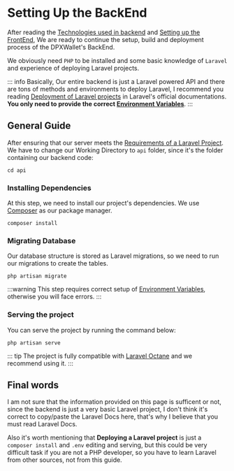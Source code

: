 # Setting Up the BackEnd

After reading the [Technologies used in backend](/technologies-used#backend) and [Setting up the FrontEnd](/setting-up-frontend), We are ready to continue the setup, build and deployment process of the DPXWallet's BackEnd.

We obviously need `PHP` to be installed and some basic knowledge of `Laravel` and experience of deploying Laravel projects.

::: info
Basically, Our entire backend is just a Laravel powered API and there are tons of methods and environments to deploy Laravel, I recommend you reading [Deployment of Laravel projects](https://laravel.com/docs/10.x/deployment) in Laravel's official documentations. **You only need to provide the correct [Environment Variables](/environment-variables)**.
:::

## General Guide

After ensuring that our server meets the [Requirements of a Laravel Project](https://laravel.com/docs/10.x/deployment#server-requirements). We have to change our Working Directory to `api` folder, since it's the folder containing our backend code:
```shell
cd api
```

### Installing Dependencies

At this step, we need to install our project's dependencies. We use [Composer](https://getcomposer.org/) as our package manager.

```shell
composer install
```

### Migrating Database

Our database structure is stored as Laravel migrations, so we need to run our migrations to create the tables.

```shell
php artisan migrate
```

:::warning
This step requires correct setup of [Environment Variables](/environment-variables), otherwise you will face errors.
:::

### Serving the project

You can serve the project by running the command below:

```shell
php artisan serve
```

::: tip
The project is fully compatible with [Laravel Octane](https://laravel.com/docs/10.x/octane) and we recommend using it.
:::

## Final words

I am not sure that the information provided on this page is sufficent or not, since the backend is just a very basic Laravel project, I don't think it's correct to copy/paste the Laravel Docs here, that's why I believe that you must read Laravel Docs.

Also it's worth mentioning that **Deploying a Laravel project** is just a `composer install` and `.env` editing and serving, but this could be very difficult task if you are not a PHP developer, so you have to learn Laravel from other sources, not from this guide.